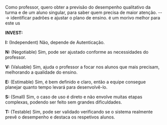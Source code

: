 Como professor, quero obter a previsão do desempenho qualitativo da turma e de 
um aluno singular, para saber quem precisa de maior atenção. 
---> identificar padrões e ajustar o plano de ensino. é um morivo melhor para este us

**INVEST:**

**I:** (Independent) Não, depende de Autenticação.

**N:** (Negotiable) Sim, pode ser ajustado conforme as necessidades do professor.

**V:** (Valuable) Sim, ajuda o professor a focar nos alunos que mais precisam, melhorando a qualidade do ensino.

**E:** (Estimable) Sim, é bem definido e claro, então a equipe consegue planejar quanto tempo levará para desenvolvê-lo.

**S:** (Small) Sim, o caso de uso é direto e não envolve muitas etapas complexas, podendo ser feito sem grandes dificuldades.

**T:** (Testable) Sim, pode ser validado verificando se o sistema realmente prevê o desempenho e destaca os respetivos alunos.

